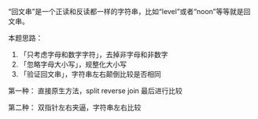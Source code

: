 “回文串”是一个正读和反读都一样的字符串，比如“level”或者“noon”等等就是回文串。

本题思路：

1. 「只考虑字母和数字字符」，去掉非字母和非数字
2. 「忽略字母大小写」，规整化大小写
3. 「验证回文串」，字符串左右颠倒比较是否相同

第一种：
直接原生方法，split reverse join 最后进行比较

第二种：
双指针左右夹逼，字符串左右比较

